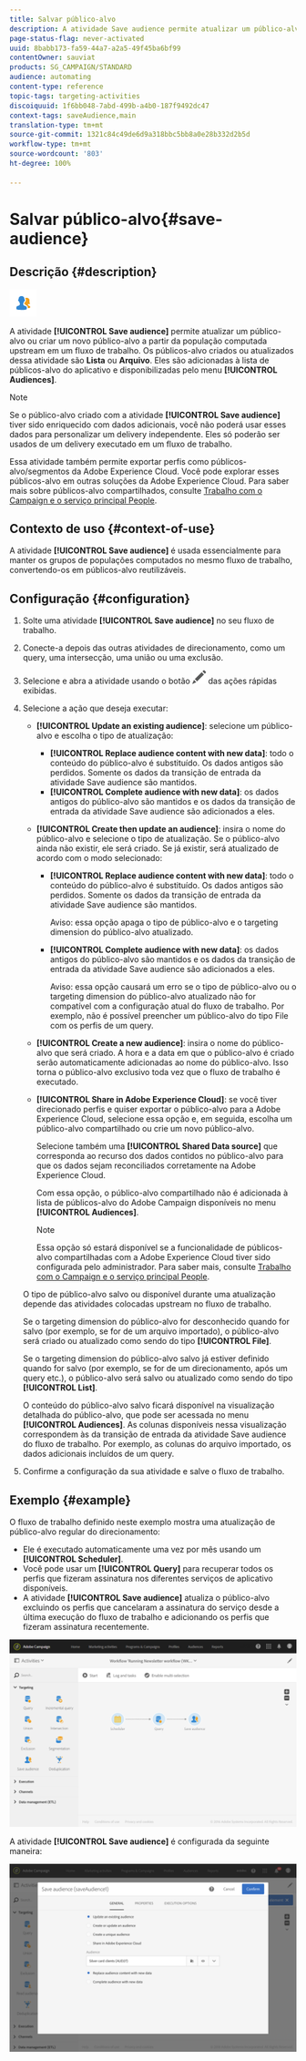 ```yaml
---
title: Salvar público-alvo
description: A atividade Save audience permite atualizar um público-alvo ou criar um novo público-alvo a partir da população computada upstream em um fluxo de trabalho.
page-status-flag: never-activated
uuid: 8babb173-fa59-44a7-a2a5-49f45ba6bf99
contentOwner: sauviat
products: SG_CAMPAIGN/STANDARD
audience: automating
content-type: reference
topic-tags: targeting-activities
discoiquuid: 1f6bb048-7abd-499b-a4b0-187f9492dc47
context-tags: saveAudience,main
translation-type: tm+mt
source-git-commit: 1321c84c49de6d9a318bbc5bb8a0e28b332d2b5d
workflow-type: tm+mt
source-wordcount: '803'
ht-degree: 100%

---
```



# Salvar público-alvo{#save-audience}

## Descrição {#description}

![](assets/save_audience.png)

A atividade **[!UICONTROL Save audience]** permite atualizar um público-alvo ou criar um novo público-alvo a partir da população computada upstream em um fluxo de trabalho. Os públicos-alvo criados ou atualizados dessa atividade são **Lista** ou **Arquivo**. Eles são adicionadas à lista de públicos-alvo do aplicativo e disponibilizadas pelo menu **[!UICONTROL Audiences]**.

>[!NOTE]
>
>Se o público-alvo criado com a atividade **[!UICONTROL Save audience]** tiver sido enriquecido com dados adicionais, você não poderá usar esses dados para personalizar um delivery independente. Eles só poderão ser usados de um delivery executado em um fluxo de trabalho.

Essa atividade também permite exportar perfis como públicos-alvo/segmentos da Adobe Experience Cloud. Você pode explorar esses públicos-alvo em outras soluções da Adobe Experience Cloud. Para saber mais sobre públicos-alvo compartilhados, consulte [Trabalho com o Campaign e o serviço principal People](../../integrating/using/about-campaign-audience-manager-or-people-core-service-integration.md).

## Contexto de uso {#context-of-use}

A atividade **[!UICONTROL Save audience]** é usada essencialmente para manter os grupos de populações computados no mesmo fluxo de trabalho, convertendo-os em públicos-alvo reutilizáveis.

## Configuração {#configuration}

1. Solte uma atividade **[!UICONTROL Save audience]** no seu fluxo de trabalho.
1. Conecte-a depois das outras atividades de direcionamento, como um query, uma intersecção, uma união ou uma exclusão.
1. Selecione e abra a atividade usando o botão ![](assets/edit_darkgrey-24px.png) das ações rápidas exibidas.
1. Selecione a ação que deseja executar:

   * **[!UICONTROL Update an existing audience]**: selecione um público-alvo e escolha o tipo de atualização:

      * **[!UICONTROL Replace audience content with new data]**: todo o conteúdo do público-alvo é substituído. Os dados antigos são perdidos. Somente os dados da transição de entrada da atividade Save audience são mantidos.
      * **[!UICONTROL Complete audience with new data]**: os dados antigos do público-alvo são mantidos e os dados da transição de entrada da atividade Save audience são adicionados a eles.
   * **[!UICONTROL Create then update an audience]**: insira o nome do público-alvo e selecione o tipo de atualização. Se o público-alvo ainda não existir, ele será criado. Se já existir, será atualizado de acordo com o modo selecionado:

      * **[!UICONTROL Replace audience content with new data]**: todo o conteúdo do público-alvo é substituído. Os dados antigos são perdidos. Somente os dados da transição de entrada da atividade Save audience são mantidos.

         Aviso: essa opção apaga o tipo de público-alvo e o targeting dimension do público-alvo atualizado.

      * **[!UICONTROL Complete audience with new data]**: os dados antigos do público-alvo são mantidos e os dados da transição de entrada da atividade Save audience são adicionados a eles.

         Aviso: essa opção causará um erro se o tipo de público-alvo ou o targeting dimension do público-alvo atualizado não for compatível com a configuração atual do fluxo de trabalho. Por exemplo, não é possível preencher um público-alvo do tipo File com os perfis de um query.
   * **[!UICONTROL Create a new audience]**: insira o nome do público-alvo que será criado. A hora e a data em que o público-alvo é criado serão automaticamente adicionadas ao nome do público-alvo. Isso torna o público-alvo exclusivo toda vez que o fluxo de trabalho é executado.
   * **[!UICONTROL Share in Adobe Experience Cloud]**: se você tiver direcionado perfis e quiser exportar o público-alvo para a Adobe Experience Cloud, selecione essa opção e, em seguida, escolha um público-alvo compartilhado ou crie um novo público-alvo.

      Selecione também uma **[!UICONTROL Shared Data source]** que corresponda ao recurso dos dados contidos no público-alvo para que os dados sejam reconciliados corretamente na Adobe Experience Cloud.

      Com essa opção, o público-alvo compartilhado não é adicionada à lista de públicos-alvo do Adobe Campaign disponíveis no menu **[!UICONTROL Audiences]**.

      >[!NOTE]
      >
      >Essa opção só estará disponível se a funcionalidade de públicos-alvo compartilhadas com a Adobe Experience Cloud tiver sido configurada pelo administrador. Para saber mais, consulte [Trabalho com o Campaign e o serviço principal People](../../integrating/using/about-campaign-audience-manager-or-people-core-service-integration.md).

   O tipo de público-alvo salvo ou disponível durante uma atualização depende das atividades colocadas upstream no fluxo de trabalho.

   Se o targeting dimension do público-alvo for desconhecido quando for salvo (por exemplo, se for de um arquivo importado), o público-alvo será criado ou atualizado como sendo do tipo **[!UICONTROL File]**.

   Se o targeting dimension do público-alvo salvo já estiver definido quando for salvo (por exemplo, se for de um direcionamento, após um query etc.), o público-alvo será salvo ou atualizado como sendo do tipo **[!UICONTROL List]**.

   O conteúdo do público-alvo salvo ficará disponível na visualização detalhada do público-alvo, que pode ser acessada no menu **[!UICONTROL Audiences]**. As colunas disponíveis nessa visualização correspondem às da transição de entrada da atividade Save audience do fluxo de trabalho. Por exemplo, as colunas do arquivo importado, os dados adicionais incluídos de um query.

1. Confirme a configuração da sua atividade e salve o fluxo de trabalho.

## Exemplo {#example}

O fluxo de trabalho definido neste exemplo mostra uma atualização de público-alvo regular do direcionamento:

* Ele é executado automaticamente uma vez por mês usando um **[!UICONTROL Scheduler]**.
* Você pode usar um **[!UICONTROL Query]** para recuperar todos os perfis que fizeram assinatura nos diferentes serviços de aplicativo disponíveis.
* A atividade **[!UICONTROL Save audience]** atualiza o público-alvo excluindo os perfis que cancelaram a assinatura do serviço desde a última execução do fluxo de trabalho e adicionando os perfis que fizeram assinatura recentemente.

![](assets/save_audience_example_1.png)

A atividade **[!UICONTROL Save audience]** é configurada da seguinte maneira:

![](assets/save_audience_example_2.png)

